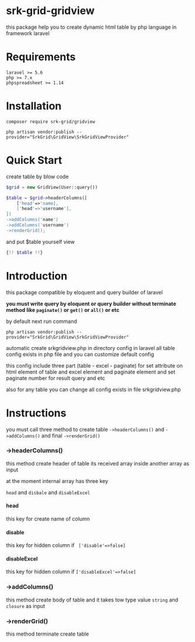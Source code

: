 # srk-grid-gridview

this package help you to create dynamic html table by php language in framework laravel  

# Requirements
    laravel >= 5.6
    php >= 7.x
    phpspreadsheet >= 1.14
    
# Installation

` composer require srk-grid/gridview `

` php artisan vendor:publish --provider="SrkGrid\GridView\SrkGridViewProvider" `

# Quick Start

create table by blow code 

```php 
$grid = new GridView(User::query())

$table = $grid->headerColumns([
    ['head'=>'name],
    ['head'=>'username'],
])
->addColumns('name')
->addColumns('username')
->renderGrid();

```


and put $table yourself view

```php
{!! $table !!}
```

# Introduction

this package compatible by eloquent and query builder of laravel 

**you must write query by eloquent or query builder without terminate method like ` paginate() ` or ` get() ` or ` all() `  or etc**
 
by default next run command
 
` php artisan vendor:publish --provider="SrkGrid\GridView\SrkGridViewProvider" `
  
automatic create srkgridview.php in directory config in laravel
all table config exists in php file and you can customize default config  

this config include three part  (table - excel - paginate) for set attribute on html element of table
and excel element and paginate element and  set paginate number for result query and etc 

also for any table you can change all config exists in file srkgridview.php


# Instructions

you must call three method to create table ` ->headerColumns() ` and ` ->addColumns() ` and final ` ->renderGrid() `

### ->headerColumns()

this method  create header of table its received array inside another array as input 
 
at the moment internal array has three key 

` head ` and ` disbale ` and ` disableExcel `

#### head

this key for create name of column 

#### disable

this key for hidden column if `  ['disable'=>false] `

#### disableExcel 

this key for hidden column if  ` ['disableExcel'=>false] `


### ->addColumns()
 
this method create body of table and it takes tow type value  ` string ` and ` closure `  as input


### ->renderGrid()

this method terminate create table 



